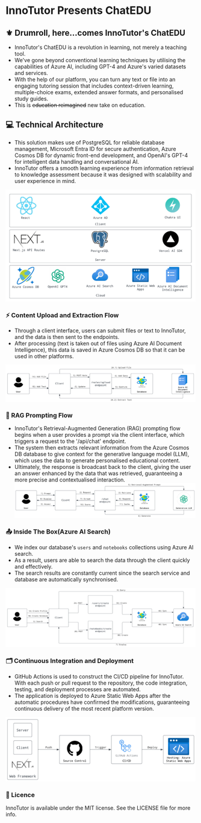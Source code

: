 # InnoTutor Presents ChatEDU

## :fleur_de_lis: Drumroll, here...comes InnoTutor's ChatEDU

- InnoTutor's ChatEDU is a revolution in learning, not merely a teaching tool.
- We've gone beyond conventional learning techniques by utilising the capabilities of Azure AI, including GPT-4 and Azure's varied datasets and services.
- With the help of our platform, you can turn any text or file into an engaging tutoring session that includes context-driven learning, multiple-choice exams, extended answer formats, and personalised study guides.
- This is ~~education reimagined~~ new take on education.

## :computer: Technical Architecture

- This solution makes use of PostgreSQL for reliable database management, Microsoft Entra ID for secure authentication, Azure Cosmos DB for dynamic front-end development, and OpenAI's GPT-4 for intelligent data handling and conversational AI.
- InnoTutor offers a smooth learning experience from information retrieval to knowledge assessment because it was designed with scalability and user experience in mind.

![Overall.png](https://github.com/akashpanda122/innotutor/blob/main/public/architecture/overall.png)

### :zap: Content Upload and Extraction Flow

- Through a client interface, users can submit files or text to InnoTutor, and the data is then sent to the endpoints. 
- After processing (text is taken out of files using Azure AI Document Intelligence), this data is saved in Azure Cosmos DB so that it can be used in other platforms.

![Uploading.png](https://github.com/akashpanda122/innotutor/blob/main/public/architecture/uploading.png)

### :file_folder: RAG Prompting Flow

- InnoTutor's Retrieval-Augmented Generation (RAG) prompting flow begins when a user provides a prompt via the client interface, which triggers a request to the '/api/chat' endpoint. 
- The system then extracts relevant information from the Azure Cosmos DB database to give context for the generative language model (LLM), which uses the data to generate personalised educational content.
- Ultimately, the response is broadcast back to the client, giving the user an answer enhanced by the data that was retrieved, guaranteeing a more precise and contextualised interaction.
![Prompting.png](https://github.com/akashpanda122/innotutor/blob/main/public/architecture/prompting.png)


### :outbox_tray: Inside The Box(Azure AI Search)

- We index our database's `users` and `notebooks` collections using Azure AI search.
- As a result, users are able to search the data through the client quickly and effectively.
- The search results are constantly current since the search service and database are automatically synchronised.

![Search.png](https://github.com/akashpanda122/innotutor/blob/main/public/architecture/search.png)

### :card_index_dividers: Continuous Integration and Deployment

- GitHub Actions is used to construct the CI/CD pipeline for InnoTutor. With each push or pull request to the repository, the code integration, testing, and deployment processes are automated.
- The application is deployed to Azure Static Web Apps after the automatic procedures have confirmed the modifications, guaranteeing continuous delivery of the most recent platform version.

![Continuous Integration and Deployment Workflow with Next.js, GitHub, and Azure.png](https://github.com/akashpanda122/innotutor/blob/main/public/architecture/deployment.png)

### :scroll: Licence
InnoTutor is available under the MIT license. See the LICENSE file for more info.
